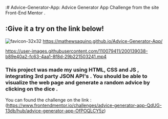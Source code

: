 :# Advice-Generator-App:
Advice Generator App Challenge from the site Front-End Mentor .

## :Give it a try on the link below! 

![favicon-32x32](https://user-images.githubusercontent.com/110079411/200139166-d74fc4eb-feb2-4d1f-8691-b8b8d25279da.png)
https://mathewsaquino.github.io/Advice-Generator-App/  

https://user-images.githubusercontent.com/110079411/200139038-b89e40a2-fc63-4aa1-8f8d-29b221503241.mp4


### This project was made my using HTML, CSS and JS , integrating 3rd party JSON API's . You should be able to visualize the web page and generate a random advice by clicking on the dice . 


You can found the challenge on the link  : (https://www.frontendmentor.io/challenges/advice-generator-app-QdUG-13db/hub/advice-generator-app-OfPOQLCY5z)
